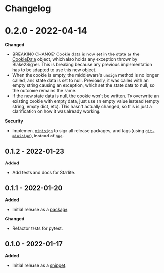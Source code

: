 # Changelog

# 0.2.0 - 2022-04-14

**Changed**

* BREAKING CHANGE: Cookie data is now set in the state as the [CookieData](cookie.md#asgi_signing_middleware.cookie.CookieData) object, which also holds any exception thrown by Blake2Signer. This is breaking because any previous implementation has to be adapted to use this new object.
* When the cookie is empty, the middleware's `unsign` method is no longer called, and state data is set to null. Previously, it was called with an empty string causing an exception, which set the state data to null, so the outcome remains the same.
* If the new state data is null, the cookie won't be written. To overwrite an existing cookie with empty data, just use an empty value instead (empty string, empty dict, etc). This hasn't actually changed, so this is just a clarification on how it was already working.

**Security**

* Implement [`minisign`](https://jedisct1.github.io/minisign/) to sign all release packages, and tags (using [`git-minisign`](https://gitlab.com/hackancuba/git-minisign)), instead of [`gpg`](https://gist.github.com/HacKanCuBa/afe0073fe35fddf01642220acd4cde17).

## 0.1.2 - 2022-01-23

**Added**

* Add tests and docs for Starlite.

## 0.1.1 - 2022-01-20

**Added**

- Initial release as a [package](https://pypi.org/project/asgi-signing-middleware/).

**Changed**

- Refactor tests for pytest.

## 0.1.0 - 2022-01-17

**Added**

- Initial release as a [snippet](https://gitlab.com/hackancuba/blake2signer/-/snippets/2236491).
